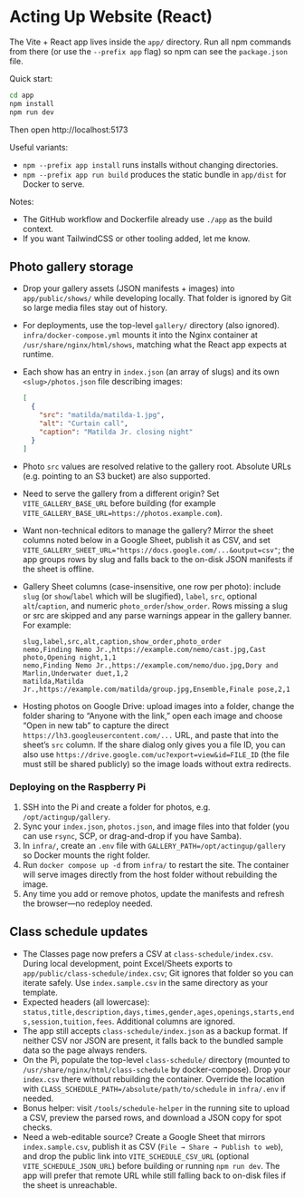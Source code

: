 # Acting Up Website (React)

The Vite + React app lives inside the `app/` directory. Run all npm commands from there (or use the `--prefix app` flag) so npm can see the `package.json` file.

Quick start:

```bash
cd app
npm install
npm run dev
```

Then open http://localhost:5173

Useful variants:
- `npm --prefix app install` runs installs without changing directories.
- `npm --prefix app run build` produces the static bundle in `app/dist` for Docker to serve.

Notes:
- The GitHub workflow and Dockerfile already use `./app` as the build context.
- If you want TailwindCSS or other tooling added, let me know.

## Photo gallery storage

- Drop your gallery assets (JSON manifests + images) into `app/public/shows/` while developing locally. That folder is ignored by Git so large media files stay out of history.
- For deployments, use the top-level `gallery/` directory (also ignored). `infra/docker-compose.yml` mounts it into the Nginx container at `/usr/share/nginx/html/shows`, matching what the React app expects at runtime.
- Each show has an entry in `index.json` (an array of slugs) and its own `<slug>/photos.json` file describing images:

  ```json
  [
    {
      "src": "matilda/matilda-1.jpg",
      "alt": "Curtain call",
      "caption": "Matilda Jr. closing night"
    }
  ]
  ```

- Photo `src` values are resolved relative to the gallery root. Absolute URLs (e.g. pointing to an S3 bucket) are also supported.
- Need to serve the gallery from a different origin? Set `VITE_GALLERY_BASE_URL` before building (for example `VITE_GALLERY_BASE_URL=https://photos.example.com`).
- Want non-technical editors to manage the gallery? Mirror the sheet columns noted below in a Google Sheet, publish it as CSV, and set `VITE_GALLERY_SHEET_URL="https://docs.google.com/...&output=csv"`; the app groups rows by slug and falls back to the on-disk JSON manifests if the sheet is offline.
- Gallery Sheet columns (case-insensitive, one row per photo): include `slug` (or `show`/`label` which will be slugified), `label`, `src`, optional `alt`/`caption`, and numeric `photo_order`/`show_order`. Rows missing a slug or src are skipped and any parse warnings appear in the gallery banner. For example:

  ```csv
  slug,label,src,alt,caption,show_order,photo_order
  nemo,Finding Nemo Jr.,https://example.com/nemo/cast.jpg,Cast photo,Opening night,1,1
  nemo,Finding Nemo Jr.,https://example.com/nemo/duo.jpg,Dory and Marlin,Underwater duet,1,2
  matilda,Matilda Jr.,https://example.com/matilda/group.jpg,Ensemble,Finale pose,2,1
  ```

- Hosting photos on Google Drive: upload images into a folder, change the folder sharing to “Anyone with the link,” open each image and choose “Open in new tab” to capture the direct `https://lh3.googleusercontent.com/...` URL, and paste that into the sheet’s `src` column. If the share dialog only gives you a file ID, you can also use `https://drive.google.com/uc?export=view&id=FILE_ID` (the file must still be shared publicly) so the image loads without extra redirects.

### Deploying on the Raspberry Pi

1. SSH into the Pi and create a folder for photos, e.g. `/opt/actingup/gallery`.
2. Sync your `index.json`, `photos.json`, and image files into that folder (you can use `rsync`, SCP, or drag-and-drop if you have Samba).
3. In `infra/`, create an `.env` file with `GALLERY_PATH=/opt/actingup/gallery` so Docker mounts the right folder.
4. Run `docker compose up -d` from `infra/` to restart the site. The container will serve images directly from the host folder without rebuilding the image.
5. Any time you add or remove photos, update the manifests and refresh the browser—no redeploy needed.

## Class schedule updates

- The Classes page now prefers a CSV at `class-schedule/index.csv`. During local development, point Excel/Sheets exports to `app/public/class-schedule/index.csv`; Git ignores that folder so you can iterate safely. Use `index.sample.csv` in the same directory as your template.
- Expected headers (all lowercase): `status,title,description,days,times,gender,ages,openings,starts,ends,session,tuition,fees`. Additional columns are ignored.
- The app still accepts `class-schedule/index.json` as a backup format. If neither CSV nor JSON are present, it falls back to the bundled sample data so the page always renders.
- On the Pi, populate the top-level `class-schedule/` directory (mounted to `/usr/share/nginx/html/class-schedule` by docker-compose). Drop your `index.csv` there without rebuilding the container. Override the location with `CLASS_SCHEDULE_PATH=/absolute/path/to/schedule` in `infra/.env` if needed.
- Bonus helper: visit `/tools/schedule-helper` in the running site to upload a CSV, preview the parsed rows, and download a JSON copy for spot checks.
- Need a web-editable source? Create a Google Sheet that mirrors `index.sample.csv`, publish it as CSV (`File → Share → Publish to web`), and drop the public link into `VITE_SCHEDULE_CSV_URL` (optional `VITE_SCHEDULE_JSON_URL`) before building or running `npm run dev`. The app will prefer that remote URL while still falling back to on-disk files if the sheet is unreachable.
